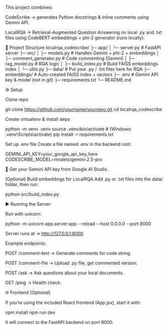 This project combines:

CodeScribe → generates Python docstrings & inline comments using Gemini API.

LocalRQA → Retrieval-Augmented Question Answering on local .py and .txt files using CodeBERT embeddings + phi-2 generator (runs locally).

📂 Project Structure
localrqa_codescribe/
├─ app/
│   └─ server.py              # FastAPI server
├─ src/
│   ├─ models.py              # Handles Gemini + phi-2 + embeddings
│   ├─ comment_generator.py   # Code commenting (Gemini)
│   ├─ rag_model.py           # RQA logic
│   ├─ build_index.py         # Build FAISS embeddings index
│   └─ utils.py
├─ data/                      # Put your .py / .txt files here for RQA
├─ embeddings/                # Auto-created FAISS index + vectors
├─ .env                       # Gemini API key & model (not in git)
├─ requirements.txt
└─ README.md

⚙️ Setup

Clone repo

git clone https://github.com/yourname/yourrepo.git
cd localrqa_codescribe


Create virtualenv & install deps

python -m venv .venv
source .venv/bin/activate   # (Windows: .venv\Scripts\activate)
pip install -r requirements.txt


Set up .env file
Create a file named .env in the backend root:

GEMINI_API_KEY=your_google_api_key_here
CODESCRIBE_MODEL=models/gemini-2.5-pro


🔑 Get your Gemini API key from Google AI Studio
.

(Optional) Build embeddings for LocalRQA
Add .py or .txt files into the data/ folder, then run:

python src/build_index.py

▶️ Running the Server

Run with uvicorn:

python -m uvicorn app.server:app --reload --host 0.0.0.0 --port 8000


Server runs at → http://127.0.0.1:8000

Example endpoints:

POST /comment-text → Generate comments for code string.

POST /comment-file → Upload .py file, get commented version.

POST /ask → Ask questions about your local documents.

GET /ping → Health check.

🌐 Frontend (Optional)

If you’re using the included React frontend (App.jsx), start it with:

npm install
npm run dev


It will connect to the FastAPI backend on port 8000.
